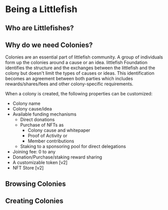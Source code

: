 # Being a Littlefish

## Who are Littlefishes?

## Why do we need Colonies?

Colonies are an essential part of littlefish community. A group of individuals form up the colonies around a cause or an idea. littlefish Foundation identifies the structure and the exchanges between the littlefish and the colony but doesn't limit the types of causes or ideas. This identification becomes an agreement between both parties which includes rewards/shares/fees and other colony-specific requirements.

When a colony is created, the following properties can be customized:

* Colony name
* Colony cause/idea
* Available funding mechanisms
  * Direct donations
  * Purchase of NFTs as&#x20;
    * Colony cause and whitepaper
    * Proof of Activity or
    * Member contributions
  * Staking to a sponsoring pool for direct delegations
* Joining fee: 0 to any
* Donation/Purchase/staking reward sharing
* A customizable token \[v2]
* NFT Store \[v2]

## Browsing Colonies

## Creating Colonies
